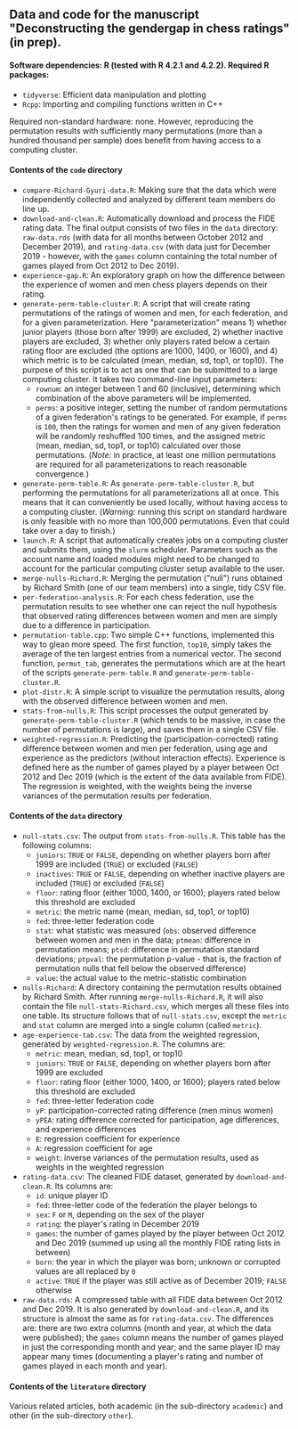 ## Data and code for the manuscript "Deconstructing the gendergap in chess ratings" (in prep).


#### Software dependencies: R (tested with R 4.2.1 and 4.2.2). Required R packages:

* `tidyverse`: Efficient data manipulation and plotting
* `Rcpp`: Importing and compiling functions written in C++

Required non-standard hardware: none. However, reproducing the permutation results with sufficiently many permutations (more than a hundred thousand per sample) does benefit from having access to a computing cluster.


#### Contents of the `code` directory

* `compare-Richard-Gyuri-data.R`: Making sure that the data which were independently collected and analyzed by different team members do line up.
* `download-and-clean.R`: Automatically download and process the FIDE rating data. The final output consists of two files in the `data` directory: `raw-data.rds` (with data for all months between October 2012 and December 2019), and `rating-data.csv` (with data just for December 2019 - however, with the `games` column containing the total number of games played from Oct 2012 to Dec 2019).
* `experience-gap.R`: An exploratory graph on how the difference between the experience of women and men chess players depends on their rating.
* `generate-perm-table-cluster.R`: A script that will create rating permutations of the ratings of women and men, for each federation, and for a given parameterization. Here "parameterization" means 1) whether junior players (those born after 1999) are excluded, 2) whether inactive players are excluded, 3) whether only players rated below a certain rating floor are excluded (the options are 1000, 1400, or 1600), and 4) which metric is to be calculated (mean, median, sd, top1, or top10). The purpose of this script is to act as one that can be submitted to a large computing cluster. It takes two command-line input parameters:
  - `rownum`: an integer between 1 and 60 (inclusive), determining which combination of the above parameters will be implemented.
  - `perms`: a positive integer, setting the number of random permutations of a given federation's ratings to be generated. For example, if `perms` is `100`, then the ratings for women and men of any given federation will be randomly reshuffled 100 times, and the assigned metric (mean, median, sd, top1, or top10) calculated over those permutations. (*Note:* in practice, at least one million permutations are required for all parameterizations to reach reasonable convergence.)
* `generate-perm-table.R`: As `generate-perm-table-cluster.R`, but performing the permutations for all parameterizations all at once. This means that it can conveniently be used locally, without having access to a computing cluster. (*Warning:* running this script on standard hardware is only feasible with no more than 100,000 permutations. Even that could take over a day to finish.)
* `launch.R`: A script that automatically creates jobs on a computing cluster and submits them, using the `slurm` scheduler. Parameters such as the account name and loaded modules might need to be changed to account for the particular computing cluster setup available to the user.
* `merge-nulls-Richard.R`: Merging the permutation ("null") runs obtained by Richard Smith (one of our team members) into a single, tidy CSV file.
* `per-federation-analysis.R`: For each chess federation, use the permutation results to see whether one can reject the null hypothesis that observed rating differences between women and men are simply due to a difference in participation.
* `permutation-table.cpp`: Two simple C++ functions, implemented this way to glean more speed. The first function, `top10`, simply takes the average of the ten largest entries from a numerical vector. The second function, `permut_tab`, generates the permutations which are at the heart of the scripts `generate-perm-table.R` and `generate-perm-table-cluster.R`.
* `plot-distr.R`: A simple script to visualize the permutation results, along with the observed difference between women and men.
* `stats-from-nulls.R`: This script processes the output generated by `generate-perm-table-cluster.R` (which tends to be massive, in case the number of permutations is large), and saves them in a single CSV file.
* `weighted-regression.R`: Predicting the (participation-corrected) rating difference between women and men per federation, using age and experience as the predictors (without interaction effects). Experience is defined here as the number of games played by a player between Oct 2012 and Dec 2019 (which is the extent of the data available from FIDE). The regression is weighted, with the weights being the inverse variances of the permutation results per federation.


#### Contents of the `data` directory

* `null-stats.csv`: The output from `stats-from-nulls.R`. This table has the following columns:
  - `juniors`: `TRUE` or `FALSE`, depending on whether players born after 1999 are included (`TRUE`) or excluded (`FALSE`)
  - `inactives`: `TRUE` or `FALSE`, depending on whether inactive players are included (`TRUE`) or excluded (`FALSE`)
  - `floor`: rating floor (either 1000, 1400, or 1600); players rated below this threshold are excluded
  - `metric`: the metric name (mean, median, sd, top1, or top10)
  - `fed`: three-letter federation code
  - `stat`: what statistic was measured (`obs`: observed difference between women and men in the data; `ptmean`: difference in permutation means; `ptsd`: difference in permutation standard deviations; `ptpval`: the permutation p-value - that is, the fraction of permutation nulls that fell below the observed difference)
  - `value`: the actual value to the metric-statistic combination
* `nulls-Richard`: A directory containing the permutation results obtained by Richard Smith. After running `merge-nulls-Richard.R`, it will also contain the file `null-stats-Richard.csv`, which merges all these files into one table. Its structure follows that of `null-stats.csv`, except the `metric` and `stat` column are merged into a single column (called `metric`).
* `age-experience-tab.csv`: The data from the weighted regression, generated by `weighted-regression.R`. The columns are:
  - `metric`: mean, median, sd, top1, or top10
  - `juniors`: `TRUE` or `FALSE`, depending on whether players born after 1999 are excluded
  - `floor`: rating floor (either 1000, 1400, or 1600); players rated below this threshold are excluded
  - `fed`: three-letter federation code
  - `yP`: participation-corrected rating difference (men minus women)
  - `yPEA`: rating difference corrected for participation, age differences, and experience differences
  - `E`: regression coefficient for experience
  - `A`: regression coefficient for age
  - `weight`: inverse variances of the permutation results, used as weights in the weighted regression
* `rating-data.csv`: The cleaned FIDE dataset, generated by `download-and-clean.R`. Its columns are:
  - `id`: unique player ID
  - `fed`: three-letter code of the federation the player belongs to
  - `sex`: `F` or `M`, depending on the sex of the player
  - `rating`: the player's rating in December 2019
  - `games`: the number of games played by the player between Oct 2012 and Dec 2019 (summed up using all the monthly FIDE rating lists in between)
  - `born`: the year in which the player was born; unknown or corrupted values are all replaced by `0`
  - `active`: `TRUE` if the player was still active as of December 2019; `FALSE` otherwise
* `raw-data.rds`: A compressed table with all FIDE data between Oct 2012 and Dec 2019. It is also generated by `download-and-clean.R`, and its structure is almost the same as for `rating-data.csv`. The differences are: there are two extra columns (month and year, at which the data were published); the `games` column means the number of games played in just the corresponding month and year; and the same player ID may appear many times (documenting a player's rating and number of games played in each month and year).


#### Contents of the `literature` directory

Various related articles, both academic (in the sub-directory `academic`) and other (in the sub-directory `other`).
